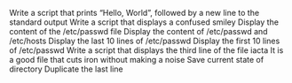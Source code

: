Write a script that prints “Hello, World”, followed by a new line to the standard output
Write a script that displays a confused smiley
Display the content of the /etc/passwd file
Display the content of /etc/passwd and /etc/hosts
Display the last 10 lines of /etc/passwd
Display the first 10 lines of /etc/passwd
Write a script that displays the third line of the file iacta
It is a good file that cuts iron without making a noise
Save current state of directory
Duplicate the last line
